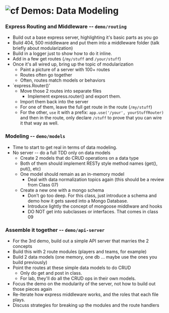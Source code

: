 ![cf](http://i.imgur.com/7v5ASc8.png) Demos: Data Modeling
==========================================================

### Express Routing and Middleware -- `demo/routing`
* Build out a base express server, highlighting it's basic parts as you go
* Build 404, 500 middleware and put them into a middleware folder (talk briefly about modularization)
* Build in a logger just to show how to do it inline.
* Add in a few get routes (`/my/stuff` and `/your/stuff`)
* Once it's all wired up, bring up the topic of modularization
  * Paint a picture of a server with 100+ routes
  * Routes often go together
  * Often, routes match models or behaviors
* `express.Router()'
  * Move those 2 routes into separate files
    * Implement express.router() and export them.
  * Import them back into the server
  * For one of them, leave the full get route in the route (`/my/stuff`)
  * For the other, `use` it with a prefix: `app.use('/your', yourStuffRouter)` and then in the route, only declare `/stuff` to prove that you can wire it that way as well.
  
### Modeling -- `demo/models`
* Time to start to get real in terms of data modeling.
* No server -- do a full TDD only on data models
  * Create 2 models that do CRUD operations on a data type
  * Both of them should implement RESTy style method names (get(), put(), etc)
  * One model should remain as an in-memory model
    * Deal with data normalization topics again (this should be a review from Class 07)
  * Create a new one with a mongo schema
    * Don't go too deep. For this class, just introduce a schema and demo how it gets saved into a Mongo Database.
    * Introduce lightly the concept of mongoose middlware and hooks
    * DO NOT get into subclasses or interfaces. That comes in class 09
    
### Assemble it together -- `demo/api-server`
* For the 3rd demo, build out a simple API server that marries the 2 concepts
* Build this with 2 route modules (players and teams, for example)
* Build 2 data models (one memory, one db ... maybe use the ones you build previously)
* Point the routes at these simple data models to do CRUD
  * Only do get and post in class. 
  * For lab, they'll do all the CRUD ops in their own models.
* Focus the demo on the modularity of the server, not how to build out those pieces again
* Re-Iterate how express middleware works, and the roles that each file plays.
* Discuss strategies for breaking up the modules and the route handlers




